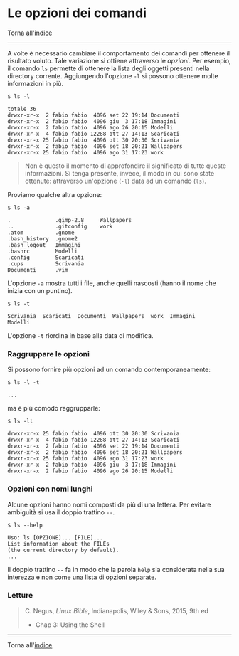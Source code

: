 # Le opzioni dei comandi

Torna all'[indice](../toc.md)

---

A volte è necessario cambiare il comportamento dei comandi per ottenere il risultato voluto. Tale variazione si ottiene attraverso le _opzioni_. Per esempio, il comando `ls` permette di ottenere la lista degli oggetti presenti nella directory corrente. Aggiungendo l'opzione `-l` si possono ottenere molte informazioni in più.

```
$ ls -l

totale 36
drwxr-xr-x  2 fabio fabio  4096 set 22 19:14 Documenti
drwxr-xr-x  2 fabio fabio  4096 giu  3 17:18 Immagini
drwxr-xr-x  2 fabio fabio  4096 ago 26 20:15 Modelli
drwxr-xr-x  4 fabio fabio 12288 ott 27 14:13 Scaricati
drwxr-xr-x 25 fabio fabio  4096 ott 30 20:30 Scrivania
drwxr-xr-x  2 fabio fabio  4096 set 18 20:21 Wallpapers
drwxr-xr-x 25 fabio fabio  4096 ago 31 17:23 work
```

> Non è questo il momento di approfondire il significato di tutte queste informazioni. Si tenga presente, invece, il modo in cui sono state ottenute: attraverso un'opzione (`-l`) data ad un comando (`ls`).

Proviamo qualche altra opzione:

```
$ ls -a

.              .gimp-2.8     Wallpapers
..             .gitconfig    work
.atom          .gnome
.bash_history  .gnome2
.bash_logout   Immagini
.bashrc        Modelli
.config        Scaricati
.cups          Scrivania
Documenti      .vim
```

L'opzione `-a` mostra tutti i file, anche quelli nascosti (hanno il nome che inizia con un puntino).

```
$ ls -t

Scrivania  Scaricati  Documenti  Wallpapers  work  Immagini
Modelli
```

L'opzione `-t` riordina in base alla data di modifica.

### Raggruppare le opzioni

Si possono fornire più opzioni ad un comando contemporaneamente:

```
$ ls -l -t

...
```

ma è più comodo raggrupparle:

```
$ ls -lt

drwxr-xr-x 25 fabio fabio  4096 ott 30 20:30 Scrivania
drwxr-xr-x  4 fabio fabio 12288 ott 27 14:13 Scaricati
drwxr-xr-x  2 fabio fabio  4096 set 22 19:14 Documenti
drwxr-xr-x  2 fabio fabio  4096 set 18 20:21 Wallpapers
drwxr-xr-x 25 fabio fabio  4096 ago 31 17:23 work
drwxr-xr-x  2 fabio fabio  4096 giu  3 17:18 Immagini
drwxr-xr-x  2 fabio fabio  4096 ago 26 20:15 Modelli
```

### Opzioni con nomi lunghi

Alcune opzioni hanno nomi composti da più di una lettera. Per evitare ambiguità si usa il doppio trattino `--`.

```
$ ls --help

Uso: ls [OPZIONE]... [FILE]...
List information about the FILEs
(the current directory by default).
...
```

Il doppio trattino `--` fa in modo che la parola `help` sia considerata nella sua interezza e non come una lista di opzioni separate.

### Letture

> C. Negus, _Linux Bible_, Indianapolis, Wiley &amp; Sons, 2015, 9th ed
>
> - Chap 3: Using the Shell

---

Torna all'[indice](../toc.md)
